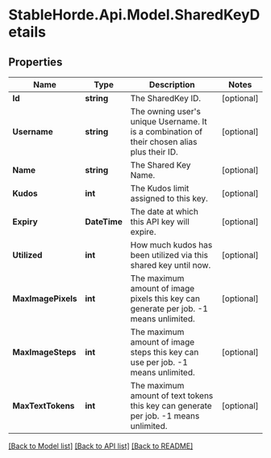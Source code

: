 # StableHorde.Api.Model.SharedKeyDetails

## Properties

Name | Type | Description | Notes
------------ | ------------- | ------------- | -------------
**Id** | **string** | The SharedKey ID. | [optional] 
**Username** | **string** | The owning user&#39;s unique Username. It is a combination of their chosen alias plus their ID. | [optional] 
**Name** | **string** | The Shared Key Name. | [optional] 
**Kudos** | **int** | The Kudos limit assigned to this key. | [optional] 
**Expiry** | **DateTime** | The date at which this API key will expire. | [optional] 
**Utilized** | **int** | How much kudos has been utilized via this shared key until now. | [optional] 
**MaxImagePixels** | **int** | The maximum amount of image pixels this key can generate per job. -1 means unlimited. | [optional] 
**MaxImageSteps** | **int** | The maximum amount of image steps this key can use per job. -1 means unlimited. | [optional] 
**MaxTextTokens** | **int** | The maximum amount of text tokens this key can generate per job. -1 means unlimited. | [optional] 

[[Back to Model list]](../README.md#documentation-for-models) [[Back to API list]](../README.md#documentation-for-api-endpoints) [[Back to README]](../README.md)

